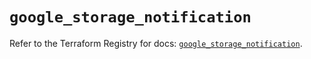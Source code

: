 # `google_storage_notification`

Refer to the Terraform Registry for docs: [`google_storage_notification`](https://registry.terraform.io/providers/hashicorp/google-beta/6.6.0/docs/resources/google_storage_notification).
